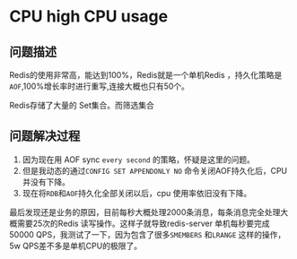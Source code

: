 # CPU high CPU usage

## 问题描述

Redis的使用非常高，能达到100%，Redis就是一个单机Redis ，持久化策略是`AOF`,100%增长率时进行重写,连接大概也只有50个。

Redis存储了大量的 Set集合。而筛选集合

## 问题解决过程

1. 因为现在用 AOF sync `every second` 的策略，怀疑是这里的问题。
2. 但是我动态的通过`CONFIG SET APPENDONLY NO` 命令关闭AOF持久化后，CPU并没有下降。
3. 现在将`RDB`和`AOF`持久化全部关闭以后，cpu 使用率依旧没有下降。

最后发现还是业务的原因，目前每秒大概处理2000条消息，每条消息完全处理大概需要25次的Redis 读写操作。这样子就导致redis-server 单机每秒要完成 50000 QPS，我测试了一下，因为包含了很多`SMEMBERS` 和`LRANGE` 这样的操作，5w QPS差不多是单机CPU的极限了。





